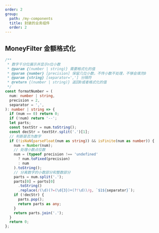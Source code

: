 ```yaml
---
order: 2
group:
  path: /my-components
  title: 封装的业务组件
  order: 2
---
```


## MoneyFilter 金额格式化

<code src="./index.tsx" title='MoneyFilter' desc='金额分隔' inline='true'></code>

```ts
/**
 * 数字千分位展示并显示n位小数
 * @param {(number | string)} 需要格式化的值
 * @param {number} [precision] 保留几位小数，不传小数不处理，不够会填充0
 * @param {string} [separator=','] 分隔符
 * @return {(number | string)} 返回0或者格式化的值
 */
const formatNumber = (
  num: number | string,
  precision = 2,
  separator = ',',
): number | string => {
  if (num == 0) return 0;
  if (!num) return '--';
  let parts;
  const textStr = num.toString();
  const decStr = textStr.split('.')[1];
  // 判断是否为数字
  if (!isNaN(parseFloat(num as string)) && isFinite(num as number)) {
    num = Number(num);
    // 处理小数点位数
    num = (typeof precision !== 'undefined'
      ? num.toFixed(precision)
      : num
    ).toString();
    // 分离数字的小数部分和整数部分
    parts = num.split('.');
    parts[0] = parts[0]
      .toString()
      .replace(/(\d)(?=(\d{3})+(?!\d))/g, `$1${separator}`);
    if (!decStr) {
      parts.pop();
      return parts as any;
    }
    return parts.join('.');
  }
  return 0;
};
```

<API src="./index.tsx"  exports='["MoneyFilterProps"]'></API>
